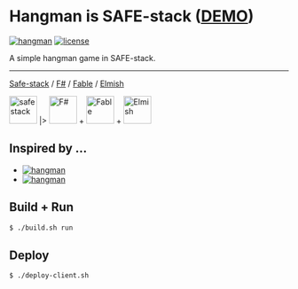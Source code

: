 Hangman is SAFE-stack ([DEMO](https://mortalflesh.github.io/safe-hangman/))
=====================

[![hangman](https://img.shields.io/badge/hangman-F%23-blue.svg)](https://github.com/MortalFlesh/safe-hangman)
[![license](https://img.shields.io/badge/license-MIT-blue.svg)](https://github.com/MortalFlesh/safe-hangman/blob/master/LICENSE)

A simple hangman game in SAFE-stack.

---
[Safe-stack](https://safe-stack.github.io/docs/) / [F#](https://fsharp.org/) / [Fable](http://fable.io/) / [Elmish](https://elmish.github.io/elmish/)

<img title="safe stack" src="https://mortalflesh.github.io/safe-hangman/Images/safe.png" height="50"> |> 
<img title="F#" src="https://fsharp.org/img/logo/fsharp256.png" height="50"> + <img title="Fable" src="http://fable.io/img/shared/fable_logo.png" height="50"> + <img title="Elmish" src="https://elmish.github.io/elmish/img/logo.png" height="50">


## Inspired by ...
- [![hangman](https://img.shields.io/badge/hangman-elm-green.svg)](https://github.com/robinpokorny/elm-hangman)
- [![hangman](https://img.shields.io/badge/hangman-ReasonML-red.svg)](https://github.com/robinpokorny/reason-hangman)


## Build + Run
```bash
$ ./build.sh run
```

## Deploy
```bash
$ ./deploy-client.sh
```
